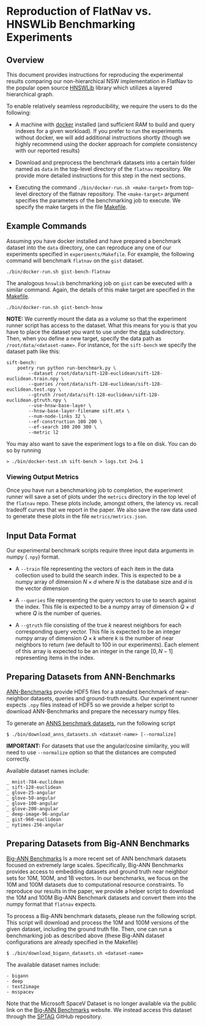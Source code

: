 # Reproduction of FlatNav vs. HNSWLib Benchmarking Experiments

## Overview
This document provides instructions for reproducing the experimental results comparing our non-hierarchical NSW implementation in FlatNav to the popular open source [HNSWLib](https://github.com/nmslib/hnswlib) library which utilizes a layered hierarchical graph. 

To enable relatively seamless reproducibility, we require the users to do the following:

* A machine with [docker](https://www.docker.com/) installed (and sufficient RAM to build and query indexes for a given workload). If you prefer to run the experiments without docker, we will add additional instructions shortly (though we highly recommend using the docker approach for complete consistency with our reported results)

* Download and preprocess the benchmark datasets into a certain folder named as `data` in the top-level directory of the `flatnav` repository. We provide more detailed instructions for this step in the next sections. 

* Executing the command `./bin/docker-run.sh <make-target>` from top-level directory of the flatnav repository. The `<make-target>` argument specifies the parameters of the benchmarking job to execute. We specify the make targets in the file [Makefile](/experiments/Makefile).

## Example Commands

Assuming you have docker installed and have prepared a benchmark dataset into the `data` directory, one can reproduce any one of our experiments specified in `experiments/Makefile`. For example, the following command will benchmark `flatnav` on the `gist` dataset. 

```shell
./bin/docker-run.sh gist-bench-flatnav
```

The analogous `hnswlib` benchmarking job on `gist` can be executed with a similar command. Again, the details of this make target are specified in the [Makefile](/experiments/Makefile). 

```shell
./bin/docker-run.sh gist-bench-hnsw
```

**NOTE:** We currently mount the data as a volume so that the experiment runner script has access 
to the dataset. What this means for you is that you have to place the dataset you want to use under the 
[data](/data/) subdirectory. Then, when you define a new target, specify the data path as `/root/data/<dataset-name>`. For instance, for the `sift-bench` we specify the dataset path like this:

```
sift-bench: 
	poetry run python run-benchmark.py \
		--dataset /root/data/sift-128-euclidean/sift-128-euclidean.train.npy \
		--queries /root/data/sift-128-euclidean/sift-128-euclidean.test.npy \
		--gtruth /root/data/sift-128-euclidean/sift-128-euclidean.gtruth.npy \
		--use-hnsw-base-layer \
		--hnsw-base-layer-filename sift.mtx \
		--num-node-links 32 \
		--ef-construction 100 200 \
		--ef-search 100 200 300 \
		--metric l2 
```

You may also want to save the experiment logs to a file on disk. You can do so by running 
```
> ./bin/docker-test.sh sift-bench > logs.txt 2>& 1
```
### Viewing Output Metrics

Once you have run a benchmarking job to completion, the experiment runner will save a set of plots under the `metrics` directory in the top level of the `flatnav` repo. These plots include, amongst others, the latency vs. recall tradeoff curves that we report in the paper. We also save the raw data used to generate these plots in the file `metrics/metrics.json`. 

## Input Data Format

Our experimental benchmark scripts require three input data arguments in numpy (`.npy`) format. 

* A `--train` file representing the vectors of each item in the data collection used to build the search index. This is expected to be a numpy array of dimension $N \times d$ where $N$ is the database size and $d$ is the vector dimension

* A `--queries` file representing the query vectors to use to search against the index. This file is expected to be a numpy array of dimension $Q \times d$ where $Q$ is the number of queries. 

* A `--gtruth` file consisting of the true $k$ nearest neighbors for each corresponding query vector. This file is expected to be an integer numpy array of dimension $Q \times k$ where $k$ is the number of near neighbors to return (we default to 100 in our experiments). Each element of this array is expected to be an integer in the range $[0, N-1]$ representing items in the index. 

## Preparing Datasets from ANN-Benchmarks

[ANN-Benchmarks](https://github.com/erikbern/ann-benchmarks) provide HDF5 files for a standard benchmark of near-neighbor datasets, queries and ground-truth results. Our experiment runner expects `.npy` files instead of HDF5 so we provide a helper script to download ANN-Benchmarks and prepare the necessary numpy files.

To generate an [ANNS benchmark datasets](https://github.com/erikbern/ann-benchmarks?tab=readme-ov-file#data-sets), run the following script

```shell
$ ./bin/download_anns_datasets.sh <dataset-name> [--normalize]
```

__IMPORTANT:__ For datasets that use the angular/cosine similarity, you will need to use `--normalize` option so that the distances are computed correctly. 

Available dataset names include:

```shell
_ mnist-784-euclidean
_ sift-128-euclidean
_ glove-25-angular
_ glove-50-angular
_ glove-100-angular
_ glove-200-angular
_ deep-image-96-angular
_ gist-960-euclidean
_ nytimes-256-angular
```

## Preparing Datasets from Big-ANN Benchmarks

[Big-ANN Benchmarks](https://big-ann-benchmarks.com/neurips21.html) Is a more recent set of ANN benchmark datasets focused on extremely large scales. Specifically, Big-ANN Benchmarks provides access to embedding datasets and ground truth near neighbor sets for 10M, 100M, and 1B vectors. In our benchmarks, we focus on the 10M and 100M datasets due to computational resource constraints. To reproduce our results in the paper, we provide a helper script to download the 10M and 100M Big-ANN Benchmark datasets and convert them into the numpy format that `flatnav` expects. 

To process a Big-ANN benchmark datasets, please run the following script. This script will download and process the 10M and 100M versions of the given dataset, including the ground truth file. Then, one can run a benchmarking job as described above (these Big-ANN dataset configurations are already specified in the Makefile)

```shell
$ ./bin/download_bigann_datasets.sh <dataset-name>
```

The available dataset names include:

```shell
- bigann
- deep
- text2image
- msspacev
```
Note that the Microsoft SpaceV Dataset is no longer available via the public link on the [Big-ANN Benchmarks](https://big-ann-benchmarks.com/neurips21.html) website. We instead access this dataset through the [SPTAG](https://github.com/microsoft/SPTAG) GitHub repository.
